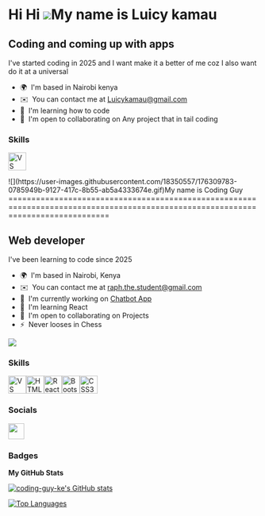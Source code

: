 Hi Hi ![](https://user-images.githubusercontent.com/18350557/176309783-0785949b-9127-417c-8b55-ab5a4333674e.gif)My name is Luicy kamau
===================================================================================================================================

Coding and coming up with apps
------------------------------

I've started coding in 2025 and I want make it a better of me coz I also want do it at a universal

* 🌍  I'm based in Nairobi kenya
* ✉️  You can contact me at [Luicykamau@gmail.com](mailto:Luicykamau@gmail.com)
* 🧠  I'm learning how to code
* 🤝  I'm open to collaborating on Any project that in tail coding

### Skills


<p align="left">
<a href="https://code.visualstudio.com/" target="_blank" rel="noreferrer"><img src="https://raw.githubusercontent.com/danielcranney/readme-generator/main/public/icons/skills/visualstudiocode.svg" width="36" height="36" alt="VS Code" /></a>
</p>
![](https://user-images.githubusercontent.com/18350557/176309783-0785949b-9127-417c-8b55-ab5a4333674e.gif)My name is Coding Guy
==================================================================================================================================

Web developer
-------------

I've been learning to code since 2025

* 🌍  I'm based in Nairobi, Kenya
* ✉️  You can contact me at [raph.the.student@gmail.com](mailto:raph.the.student@gmail.com)
* 🚀  I'm currently working on [Chatbot App](http://chatbot.com)
* 🧠  I'm learning React
* 🤝  I'm open to collaborating on Projects
* ⚡  Never looses in Chess

<a href="https://www.github.com/coding-guy-ke" target="_blank" rel="noreferrer"><img
src="https://img.shields.io/github/followers/coding-guy-ke?logo=github&style=for-the-badge&color=0891b2&labelColor=1c1917" /></a>

### Skills


<p align="left">
<a href="https://code.visualstudio.com/" target="_blank" rel="noreferrer"><img src="https://raw.githubusercontent.com/danielcranney/readme-generator/main/public/icons/skills/visualstudiocode.svg" width="36" height="36" alt="VS Code" /></a><a href="https://developer.mozilla.org/en-US/docs/Glossary/HTML5" target="_blank" rel="noreferrer"><img src="https://raw.githubusercontent.com/danielcranney/readme-generator/main/public/icons/skills/html5-colored.svg" width="36" height="36" alt="HTML5" /></a><a href="https://reactjs.org/" target="_blank" rel="noreferrer"><img src="https://raw.githubusercontent.com/danielcranney/readme-generator/main/public/icons/skills/react-colored.svg" width="36" height="36" alt="React" /></a><a href="https://getbootstrap.com/" target="_blank" rel="noreferrer"><img src="https://raw.githubusercontent.com/danielcranney/readme-generator/main/public/icons/skills/bootstrap-colored.svg" width="36" height="36" alt="Bootstrap" /></a><a href="https://www.w3.org/TR/CSS/#css" target="_blank" rel="noreferrer"><img src="https://raw.githubusercontent.com/danielcranney/readme-generator/main/public/icons/skills/css3-colored.svg" width="36" height="36" alt="CSS3" /></a>
</p>


### Socials

<p align="left"> <a href="https://www.github.com/coding-guy-ke" target="_blank" rel="noreferrer"> <picture> <source media="(prefers-color-scheme: dark)" srcset="https://raw.githubusercontent.com/danielcranney/readme-generator/main/public/icons/socials/github-dark.svg" /> <source media="(prefers-color-scheme: light)" srcset="https://raw.githubusercontent.com/danielcranney/readme-generator/main/public/icons/socials/github.svg" /> <img src="https://raw.githubusercontent.com/danielcranney/readme-generator/main/public/icons/socials/github.svg" width="32" height="32" /> </picture> </a></p>

### Badges

<b>My GitHub Stats</b>

<a href="http://www.github.com/coding-guy-ke"><img src="https://github-readme-stats.vercel.app/api?username=coding-guy-ke&show_icons=true&hide=&count_private=true&title_color=0891b2&text_color=ffffff&icon_color=0891b2&bg_color=1c1917&hide_border=true&show_icons=true" alt="coding-guy-ke's GitHub stats" /></a>

<a href="https://github.com/coding-guy-ke" align="left"><img src="https://github-readme-stats.vercel.app/api/top-langs/?username=coding-guy-ke&langs_count=10&title_color=0891b2&text_color=ffffff&icon_color=0891b2&bg_color=1c1917&hide_border=true&locale=en&custom_title=Top%20%Languages" alt="Top Languages" /></a>
